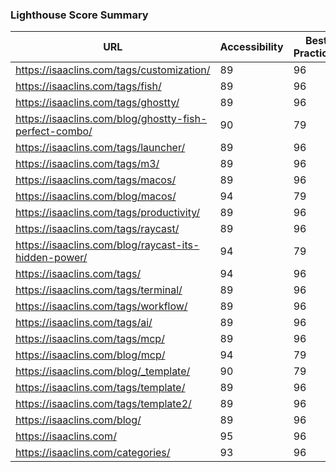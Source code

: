 ### Lighthouse Score Summary

| URL                                                    | Accessibility | Best Practices | Performance | SEO |
| ------------------------------------------------------ | ------------- | -------------- | ----------- | --- |
| https://isaaclins.com/tags/customization/              | 89            | 96             | 100         | 90  |
| https://isaaclins.com/tags/fish/                       | 89            | 96             | 100         | 90  |
| https://isaaclins.com/tags/ghostty/                    | 89            | 96             | 100         | 90  |
| https://isaaclins.com/blog/ghostty-fish-perfect-combo/ | 90            | 79             | 91          | 100 |
| https://isaaclins.com/tags/launcher/                   | 89            | 96             | 100         | 90  |
| https://isaaclins.com/tags/m3/                         | 89            | 96             | 100         | 90  |
| https://isaaclins.com/tags/macos/                      | 89            | 96             | 100         | 90  |
| https://isaaclins.com/blog/macos/                      | 94            | 79             | 100         | 100 |
| https://isaaclins.com/tags/productivity/               | 89            | 96             | 100         | 90  |
| https://isaaclins.com/tags/raycast/                    | 89            | 96             | 100         | 90  |
| https://isaaclins.com/blog/raycast-its-hidden-power/   | 94            | 79             | 90          | 100 |
| https://isaaclins.com/tags/                            | 94            | 96             | 100         | 90  |
| https://isaaclins.com/tags/terminal/                   | 89            | 96             | 100         | 90  |
| https://isaaclins.com/tags/workflow/                   | 89            | 96             | 100         | 90  |
| https://isaaclins.com/tags/ai/                         | 89            | 96             | 100         | 90  |
| https://isaaclins.com/tags/mcp/                        | 89            | 96             | 100         | 90  |
| https://isaaclins.com/blog/mcp/                        | 94            | 79             | 100         | 100 |
| https://isaaclins.com/blog/_template/                  | 90            | 79             | 100         | 100 |
| https://isaaclins.com/tags/template/                   | 89            | 96             | 100         | 90  |
| https://isaaclins.com/tags/template2/                  | 89            | 96             | 100         | 90  |
| https://isaaclins.com/blog/                            | 89            | 96             | 100         | 90  |
| https://isaaclins.com/                                 | 95            | 96             | 100         | 80  |
| https://isaaclins.com/categories/                      | 93            | 96             | 100         | 90  |
